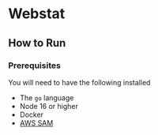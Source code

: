 # Webstat

## How to Run

### Prerequisites

You will need to have the following installed

- The `go` language
- Node 16 or higher
- Docker
- [AWS SAM](https://docs.aws.amazon.com/serverless-application-model/latest/developerguide/serverless-sam-cli-install.html)
